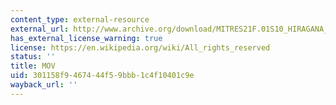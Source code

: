 ```yaml
---
content_type: external-resource
external_url: http://www.archive.org/download/MITRES21F.01S10_HIRAGANA_EXERCISES/2c12.mov
has_external_license_warning: true
license: https://en.wikipedia.org/wiki/All_rights_reserved
status: ''
title: MOV
uid: 301158f9-4674-44f5-9bbb-1c4f10401c9e
wayback_url: ''
---
```

